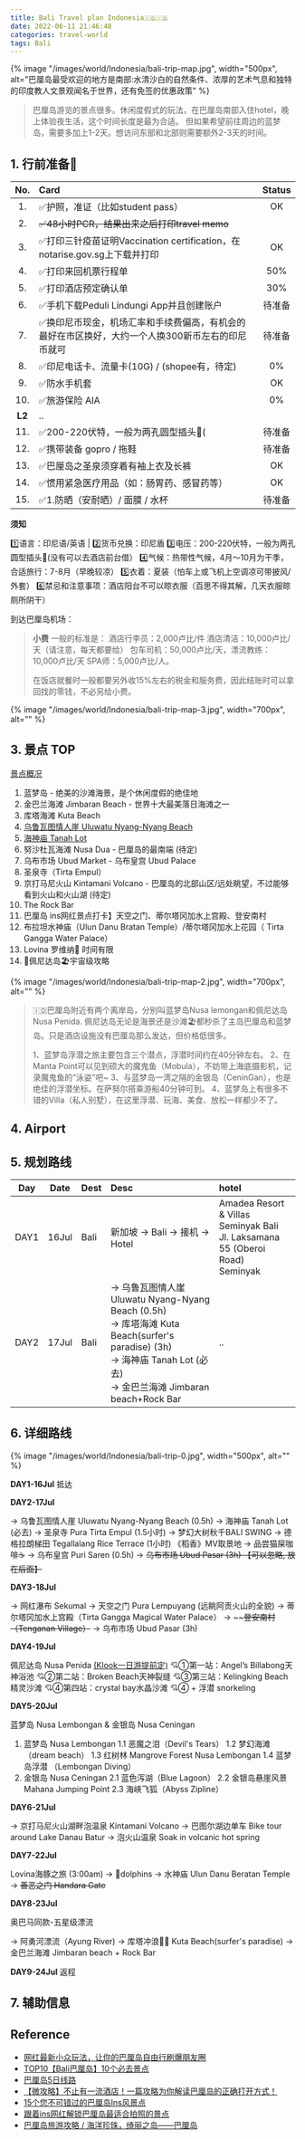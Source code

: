 ```yaml
---
title: Bali Travel plan Indonesia🇮🇩🇮🇩
date: 2022-06-11 21:46:48
categories: travel-world 
tags: Bali
---
```


{% image "/images/world/Indonesia/bali-trip-map.jpg", width="500px", alt="巴厘岛最受欢迎的地方是南部:水清沙白的自然条件、浓厚的艺术气息和独特的印度教人文景观闻名于世界，还有免签的优惠政策" %}

<!-- more -->

> 巴厘岛游览的景点很多。休闲度假式的玩法，在巴厘岛南部入住hotel，晚上体验夜生活，这个时间长度是最为合适。
> 但如果希望前往周边的蓝梦岛，需要多加上1-2天。想访问东部和北部则需要额外2-3天的时间。

## 1. 行前准备🌴

No. | Card | Status 
:-------: | :------- | :-------:
1. | ✅护照，准证（比如student pass）| OK
2. | ~~✅48小时PCR，结果出来之后打印travel memo~~ | 
3. | ✅打印三针疫苗证明Vaccination certification，在notarise.gov.sg上下载并打印 | OK
4. | ✅打印来回机票行程单 | 50%
5. | ✅打印酒店预定确认单 | 30%
6. | ✅手机下载Peduli Lindungi App并且创建账户 | 待准备
7. | ✅换印尼币现金，机场汇率和手续费偏高，有机会的最好在市区换好，大约一个人换300新币左右的印尼币就可 | 待准备
8. | ✅印尼电话卡、流量卡(10G) / (shopee有，待定) | 0% 
9. | ✅防水手机套 | OK
10. | ✅旅游保险 AIA | 0%
**L2** | .. | 
11. | ✅200-220伏特，一般为两孔圆型插头🔌( | 待准备
12. | ✅携带装备 gopro / 拖鞋 | 待准备
13. | ✅巴厘岛之圣泉须穿着有袖上衣及长裤 | OK
14. | ✅惯用紧急医疗用品（如：肠胃药、感冒药等）| OK
15. | ✅1.防晒（安耐晒）/ 面膜 / 水杯 | 待准备

**须知**

1️⃣语言：印尼语/英语 | 2️⃣货币兑换：印尼盾
3️⃣电压：200-220伏特，一般为两孔圆型插头🔌(没有可以去酒店前台借）
4️⃣气候：热带性气候，4月～10月为干季，合适旅行：7-8月（早晚较凉）
5️⃣衣着：夏装（怕车上或飞机上空调凉可带披风/外套）
6️⃣禁忌和注意事项：酒店阳台不可以晾衣服（百思不得其解，几天衣服晾厕所阴干）


到达巴厘岛机场：

> **小费** 一般的标准是：
> 酒店行李员：2,000卢比/件
> 酒店清洁：10,000卢比/天（请注意，每天都要给）
> 包车司机：50,000卢比/天，漂流教练：10,000卢比/天
> SPA师：5,000卢比/人。
>
> 在饭店就餐时一般都要另外收15%左右的税金和服务费，因此结账时可以拿回找的零钱，不必另给小费。

{% image "/images/world/Indonesia/bali-trip-map-3.jpg", width="700px", alt="" %}

## 3. 景点 TOP

[景点概况](https://www.mafengwo.cn/jd/10460/gonglve.html)

1. 蓝梦岛 - 绝美的沙滩海景，是个休闲度假的绝佳地
2. 金巴兰海滩 Jimbaran Beach - 世界十大最美落日海滩之一
3. 库塔海滩 Kuta Beach
4. [乌鲁瓦图情人崖 Uluwatu Nyang-Nyang Beach](https://www.mafengwo.cn/poi/13130.html)
5. [海神庙 Tanah Lot](https://www.mafengwo.cn/poi/13099.html)
6. 努沙杜瓦海滩 Nusa Dua - 巴厘岛的最南端 (待定)
7. 乌布市场 Ubud Market - 乌布皇宫 Ubud Palace
8. 圣泉寺（Tirta Empul） 
9. 京打马尼火山 Kintamani Volcano - 巴厘岛的北部山区/远处眺望，不过能够看到火山和火山湖 (待定)
10. The Rock Bar
11. 巴厘岛 ins网红景点打卡】天空之门、蒂尔塔冈加水上宫殿、登安南村
12. 布拉坦水神庙（Ulun Danu Bratan Temple）/蒂尔塔冈加水上花园（ Tirta Gangga Water Palace）
13. Lovina 罗维纳🐬  时间有限
14. 🌊佩尼达岛🏖宇宙级攻略

{% image "/images/world/Indonesia/bali-trip-map-2.jpg", width="700px", alt="" %}

> 🇮🇩巴厘岛附近有两个离岸岛，分别叫蓝梦岛Nusa lemongan和佩尼达岛Nusa Penida. 佩尼达岛无论是海景还是沙滩🏖都秒杀了主岛巴厘岛和蓝梦岛。只是酒店设施没有巴厘岛那么发达，但价格低很多。
>
> 1、蓝梦岛浮潜之旅主要包含三个潜点，浮潜时间约在40分钟左右。
> 2、在Manta Point可以见到硕大的魔鬼鱼（Mobula），不妨带上海底摄影机，记录魔鬼鱼的“泳姿”吧~
> 3、与蓝梦岛一湾之隔的金银岛（CeninGan），也是绝佳的浮潜坐标。在萨努尔搭乘游船40分钟可到。
> 4、蓝梦岛上有很多不错的Villa（私人别墅），在这里浮潜、玩海、美食、放松一样都少不了。

## 4. Airport

<!--

Airport | Date | Time | Takeoff Arrival
:------- | :-------: | :-------: | :-------: 
SIN - Singapore KUL - Kuala Lumpur AK712 | 16Jul | 14:10-15:15 | T1-T2 
DPS - Denpasar-Bali | 16Jul | 14:10-20:55 | T2-I 

-->

## 5. 规划路线

Day | Date | Dest | Desc | hotel
:-------: | :-------: | :------- | :------- | :------- 
DAY1 | 16Jul | Bali | 新加坡 → Bali → 接机 → Hotel | Amadea Resort & Villas Seminyak Bali <br> Jl. Laksamana 55 (Oberoi Road) <br> Seminyak
DAY2 | 17Jul | Bali | → 乌鲁瓦图情人崖 Uluwatu Nyang-Nyang Beach (0.5h) <br> → 库塔海滩 Kuta Beach(surfer's paradise) (3h) <br> → 海神庙 Tanah Lot (必去) <br> → 金巴兰海滩 Jimbaran beach+Rock Bar  | ..

## 6. 详细路线

{% image "/images/world/Indonesia/bali-trip-0.jpg", width="500px", alt="" %}

**DAY1-16Jul** 抵达

**DAY2-17Jul**

→ 乌鲁瓦图情人崖 Uluwatu Nyang-Nyang Beach (0.5h) 
→ 海神庙 Tanah Lot (必去) 
→ 圣泉寺 Pura Tirta Empul (1.5小时) 
→ 梦幻大树秋千BALI SWING 
→ 德格拉朗梯田 Tegallalang Rice Terrace (1小时) 《稻香》MV取景地
→ 品尝猫屎咖啡☕️ 
→ 乌布皇宫 Puri Saren (0.5h) 
→ ~~乌布市场 Ubud Pasar (3h) 【可以忽略, 放在后面】~~

**DAY3-18Jul**

→ 网红瀑布 Sekumal
→ 天空之门 Pura Lempuyang (远眺阿贡火山的全貌)
→ 蒂尔塔冈加水上宫殿（Tirta Gangga Magical Water Palace）
→ ~~~~登安南村（Tenganan Village）~~
→ 乌布市场 Ubud Pasar (3h)

**DAY4-19Jul**

佩尼达岛 Nusa Penida [(Klook一日游提前定)](https://www.klook.com/en-SG/activity/15758-nusa-penida-full-day-trip-bali/?spm=SearchResult.SearchResult_LIST&clickId=37a0e582a2)
💘①第一站：Angel’s Billabong天神浴池
💘②第二站：Broken Beach天神裂缝
💘③第三站：Kelingking Beach精灵沙滩
💘④第四站：crystal bay水晶沙滩
💘④ + 浮潜 snorkeling

**DAY5-20Jul**

蓝梦岛 Nusa Lembongan & 金银岛 Nusa Ceningan  
1. 蓝梦岛 Nusa Lembongan
1.1 恶魔之泪（Devil's Tears）
1.2 梦幻海滩（dream beach）
1.3 红树林 Mangrove Forest Nusa Lembongan
1.4 蓝梦岛浮潜 （Lembongan Diving）
2. 金银岛 Nusa Ceningan
2.1 蓝色泻湖（Blue Lagoon）
2.2 金银岛悬崖风景 Mahana Jumping Point
2.3 海峡飞狐（Abyss Zipline）

**DAY6-21Jul**

→ 京打马尼火山湖畔泡温泉 Kintamani Volcano
→ 巴图尔湖边单车 Bike tour around Lake Danau Batur
→ 泡火山温泉 Soak in volcanic hot spring

**DAY7-22Jul**

Lovina海豚之旅 (3:00am)
→ 🐬dolphins
→ 水神庙 Ulun Danu Beratan Temple
→ ~~善恶之门 Handara Gate~~

**DAY8-23Jul**

奥巴马同款-五星级漂流

→ 阿勇河漂流（Ayung River)
→ 库塔冲浪🏄🏻 Kuta Beach(surfer's paradise)
→ 金巴兰海滩 Jimbaran beach + Rock Bar

**DAY9-24Jul** 返程

## 7. 辅助信息


## Reference

- [网红最新小众玩法，让你的巴厘岛自由行刷爆朋友圈](http://www.mafengwo.cn/gonglve/ziyouxing/282064.html)
- [TOP10【Bali巴厘岛】10个必去景点](http://oppasharing.com/article/21105/)
- [巴厘岛5日线路](https://www.mafengwo.cn/mdd/cityroute/10460_311.html)
- [【微攻略】不止有一流酒店！一篇攻略为你解读巴厘岛的正确打开方式！](http://www.lvmama.com/lvyou/guide/mini-419.html)
- [15个您不可错过的巴厘岛Ins风景点](https://www.indonesia.travel/sg/zh-cn/trip-ideas/15-instagrammable-destination-s-you-must-visit-in-bali)
- [跟着ins网红解锁巴厘岛最适合拍照的景点](https://www.uniqueway.com/articles/island/3541.html)
- [巴厘岛旅游攻略 /  海洋珍珠，绮丽之岛——巴厘岛](https://www.mafengwo.cn/i/5589251.html?sys_ver=)
